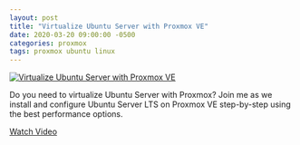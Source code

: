 ```yaml
---
layout: post
title: "Virtualize Ubuntu Server with Proxmox VE"
date: 2020-03-20 09:00:00 -0500
categories: proxmox
tags: proxmox ubuntu linux
---
```


[![Virtualize Ubuntu Server with Proxmox VE](https://img.youtube.com/vi/YR9SNDD8WB4/0.jpg)](https://www.youtube.com/watch?v=YR9SNDD8WB4 "Virtualize Ubuntu Server with Proxmox VE")

Do you need to virtualize Ubuntu Server with Proxmox? Join me as we install and configure Ubuntu Server LTS on Proxmox VE step-by-step using the best performance options.

[Watch Video](https://www.youtube.com/watch?v=YR9SNDD8WB4)


